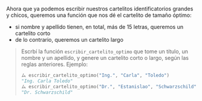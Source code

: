 Ahora que ya podemos escribir nuestros cartelitos identificatorios grandes y chicos, queremos una función que nos dé el cartelito de tamaño óptimo:

* si nombre y apellido tienen, en total, más de 15 letras, queremos un cartelito corto
* de lo contrario, queremos un cartelito largo

> Escrbí la función `escribir_cartelito_optimo` que tome un título, un nombre y un apellido, y genere un cartelito corto o largo, según las reglas anteriores. Ejemplo:
>
> ```python
> ム escribir_cartelito_optimo("Ing.", "Carla", "Toledo")
> "Ing. Carla Toledo"
> ム escribir_cartelito_optimo("Dr.", "Estanislao", "Schwarzschild")
> "Dr. Schwarzschild"
> ```
